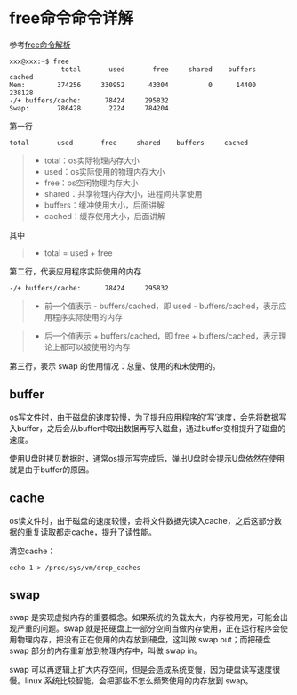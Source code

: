 # free命令命令详解

参考[free命令解析](http://cizixs.com/2015/10/01/linux-memory-management-through-free)


```shell
xxx@xxx:~$ free
             total       used       free     shared    buffers     cached
Mem:        374256     330952      43304          0      14400     238128
-/+ buffers/cache:      78424     295832
Swap:       786428       2224     784204
```

第一行 
```shell
total       used       free     shared    buffers     cached
```
>- total：os实际物理内存大小
>- used：os实际使用的物理内存大小
>- free：os空闲物理内存大小
>- shared：共享物理内存大小，进程间共享使用
>- buffers：缓冲使用大小，后面讲解
>- cached：缓存使用大小，后面讲解

其中
>- total = used + free

第二行，代表应用程序实际使用的内存
```shell
-/+ buffers/cache:      78424     295832
```

>- 前一个值表示 - buffers/cached，即 used - buffers/cached，表示应用程序实际使用的内存

>- 后一个值表示 + buffers/cached，即 free + buffers/cached，表示理论上都可以被使用的内存

第三行，表示 swap 的使用情况：总量、使用的和未使用的。

## buffer
os写文件时，由于磁盘的速度较慢，为了提升应用程序的‘写’速度，会先将数据写入buffer，之后会从buffer中取出数据再写入磁盘，通过buffer变相提升了磁盘的速度。

使用U盘时拷贝数据时，通常os提示写完成后，弹出U盘时会提示U盘依然在使用就是由于buffer的原因。
## cache
os读文件时，由于磁盘的速度较慢，会将文件数据先读入cache，之后这部分数据的重复读取都走cache，提升了读性能。

清空cache：
```shell
echo 1 > /proc/sys/vm/drop_caches
```
## swap
swap 是实现虚拟内存的重要概念。如果系统的负载太大，内存被用完，可能会出现严重的问题。swap 就是把硬盘上一部分空间当做内存使用，正在运行程序会使用物理内存，把没有正在使用的内存放到硬盘，这叫做 swap out；而把硬盘 swap 部分的内存重新放到物理内存中，叫做 swap in。

swap 可以再逻辑上扩大内存空间，但是会造成系统变慢，因为硬盘读写速度很慢。linux 系统比较智能，会把那些不怎么频繁使用的内存放到 swap。
<!--stackedit_data:
eyJoaXN0b3J5IjpbLTIxMjA1NDIwNV19
-->